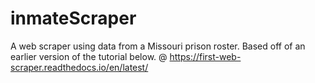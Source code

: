 # inmateScraper
 A web scraper using data from a Missouri prison roster. Based off of an earlier version of the tutorial below. 
 @ https://first-web-scraper.readthedocs.io/en/latest/
